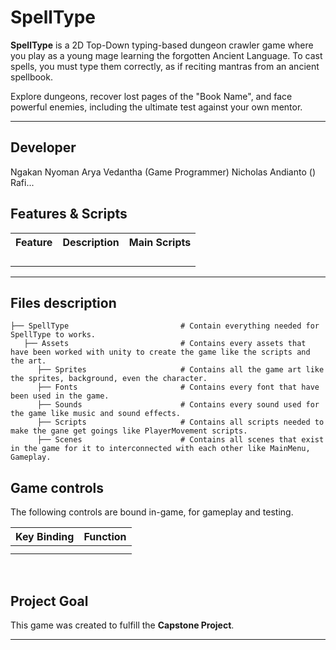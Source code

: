 # SpellType

**SpellType** is a 2D Top-Down typing-based dungeon crawler game where you play as a young mage learning the forgotten Ancient Language.
To cast spells, you must type them correctly, as if reciting mantras from an ancient spellbook.

Explore dungeons, recover lost pages of the "Book Name", and face powerful enemies, including the ultimate test against your own mentor.

---

## Developer
Ngakan Nyoman Arya Vedantha (Game Programmer)
Nicholas Andianto ()
Rafi...
<br>

## Features & Scripts 

<table>
  <tr>
    <th>Feature</th>
    <th>Description</th>
    <th>Main Scripts</th>
  </tr>
  <tr>
    <td></td>
    <td></td>
    <td></td>
  </tr>
  <tr>
    <td></td>
    <td></td>
    <td></td>
  </tr>
  <tr>
    <td></td>
    <td></td>
    <td></td>
  </tr>
  <tr>
    <td></td>
    <td></td>
    <td></td>
  </tr>
</table>

---

## Files description

```
├── SpellType                         # Contain everything needed for SpellType to works.
   ├── Assets                         # Contains every assets that have been worked with unity to create the game like the scripts and the art.
      ├── Sprites                     # Contains all the game art like the sprites, background, even the character.
      ├── Fonts                       # Contains every font that have been used in the game.
      ├── Sounds                      # Contains every sound used for the game like music and sound effects.
      ├── Scripts                     # Contains all scripts needed to make the gane get goings like PlayerMovement scripts.
      ├── Scenes                      # Contains all scenes that exist in the game for it to interconnected with each other like MainMenu, Gameplay.
```

## Game controls

The following controls are bound in-game, for gameplay and testing.

| Key Binding       | Function          |
| ----------------- | ----------------- |
|         |  |
|            |  |

<br>

## Project Goal

This game was created to fulfill the **Capstone Project**.

---
